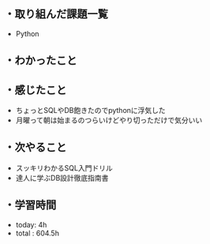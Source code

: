 ## ・取り組んだ課題一覧
- Python

## ・わかったこと

## ・感じたこと
- ちょっとSQLやDB飽きたのでpythonに浮気した
- 月曜って朝は始まるのつらいけどやり切っただけで気分いい

## ・次やること
- スッキリわかるSQL入門ドリル
- 達人に学ぶDB設計徹底指南書

## ・学習時間
- today:  4h
- total  : 604.5h 